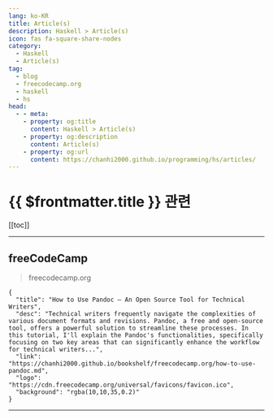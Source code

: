 ```yaml
---
lang: ko-KR
title: Article(s)
description: Haskell > Article(s)
icon: fas fa-square-share-nodes
category: 
  - Haskell
  - Article(s)
tag: 
  - blog
  - freecodecamp.org
  - haskell
  - hs
head:
  - - meta:
    - property: og:title
      content: Haskell > Article(s)
    - property: og:description
      content: Article(s)
    - property: og:url
      content: https://chanhi2000.github.io/programming/hs/articles/
---
```


# {{ $frontmatter.title }} 관련

<SiteInfo
  name="freeCodeCamp Programming Tutorials: Python, JavaScript, Git & More"
  desc="Browse thousands of programming tutorials written by experts. Learn Web Development, Data Science, DevOps, Security, and get developer career advice."
  url="https://freecodecamp.org/news/"
  logo="https://cdn.freecodecamp.org/universal/favicons/favicon.ico"
  preview="https://cdn.freecodecamp.org/platform/universal/fcc_meta_1920X1080-indigo.png"/>

[[toc]]

---

## <VPIcon icon="fa-brands fa-free-code-camp"/>freeCodeCamp

> freecodecamp.org

```component VPCard
{
  "title": "How to Use Pandoc – An Open Source Tool for Technical Writers",
  "desc": "Technical writers frequently navigate the complexities of various document formats and revisions. Pandoc, a free and open-source tool, offers a powerful solution to streamline these processes. In this tutorial, I'll explain the Pandoc's functionalities, specifically focusing on two key areas that can significantly enhance the workflow for technical writers...",
  "link": "https://chanhi2000.github.io/bookshelf/freecodecamp.org/how-to-use-pandoc.md",
  "logo": "https://cdn.freecodecamp.org/universal/favicons/favicon.ico",
  "background": "rgba(10,10,35,0.2)"
}
```

<!-- END: freecodecamp.org -->

---

<TagLinks />
